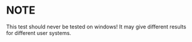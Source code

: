 # NOTE

This test should never be tested on windows! It may give different results for
different user systems.
